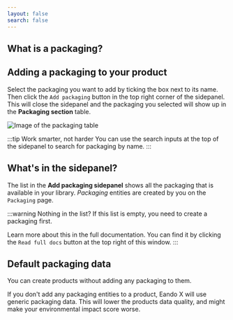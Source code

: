 ```yaml
---
layout: false
search: false
---
```


<script setup>
import { useData } from 'vitepress'
import MinidocStyles from '../MinidocStyles.vue'
const { site, frontmatter } = useData()
</script>

<MinidocStyles />

## What is a packaging?

<!--@include: ../../documentation/__partials/packaging-explanation.md -->

## Adding a packaging to your product

Select the packaging you want to add by ticking the box next to its name. Then click the `Add packaging` button in the top right corner of the sidepanel. This will close the sidepanel and the packaging you selected will show up in the **Packaging section** table.

![Image of the packaging table](/images/product/packaging-added.jpg)

:::tip Work smarter, not harder
You can use the search inputs at the top of the sidepanel to search for packaging by name.
:::

## What's in the sidepanel?

The list in the **Add packaging sidepanel** shows all the packaging that is available in your library. _Packaging_ entities are created by you on the `Packaging` page.

:::warning Nothing in the list?
If this list is empty, you need to create a packaging first.

Learn more about this in the full documentation. You can find it by clicking the `Read full docs` button at the top right of this window.
:::

## Default packaging data

You can create products without adding any packaging to them.

If you don't add any packaging entities to a product, Eando X will use generic packaging data. This will lower the products data quality, and might make your environmental impact score worse.
